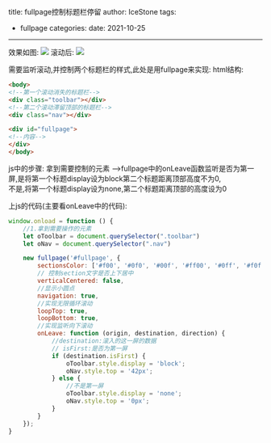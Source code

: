 title: fullpage控制标题栏停留
author: IceStone 
tags: 
  - fullpage
categories: 
date: 2021-10-25
---
效果如图:
![](images/v3rnl0sda2.png)
滚动后:
![](images/q89z5yorg6.png)

需要监听滚动,并控制两个标题栏的样式,此处是用fullpage来实现:
html结构:
```html
<body>
<!--第一个滚动消失的标题栏-->
<div class="toolbar"></div>
<!--第二个滚动滞留顶部的标题栏-->
<div class="nav"></div>

<div id="fullpage">
<!--内容-->
</div>
</body>
```

js中的步骤:
拿到需要控制的元素 -->fullpage中的onLeave函数监听是否为第一屏,是将第一个标题display设为block第二个标题距离顶部高度不为0,
<br>不是,将第一个标题display设为none,第二个标题距离顶部的高度设为0


上js的代码(主要看onLeave中的代码):
```javascript
window.onload = function () {
    //1.拿到需要操作的元素
    let oToolbar = document.querySelector(".toolbar")
    let oNav = document.querySelector(".nav")

    new fullpage('#fullpage', {
        sectionsColor: ['#f00', '#0f0', '#00f', '#ff00', '#0ff', '#f0f', '#000'],
        // 控制section文字是否上下居中
        verticalCentered: false,
        //显示小圆点
        navigation: true,
        //实现无限循环滚动
        loopTop: true,
        loopBottom: true,
        //实现监听向下滚动
        onLeave: function (origin, destination, direction) {
            //destination:滚入的这一屏的数据
            // isFirst:是否为第一屏
            if (destination.isFirst) {
                oToolbar.style.display = 'block';
                oNav.style.top = '42px';
            } else {
                //不是第一屏
                oToolbar.style.display = 'none';
                oNav.style.top = '0px';
            }
        }
    });
}
```
